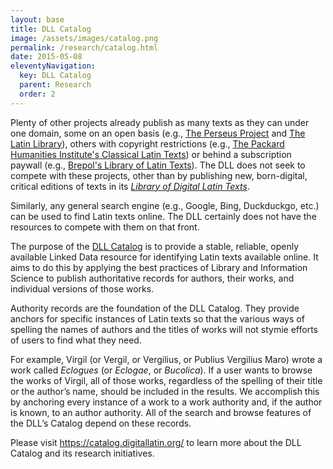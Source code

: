 ```yaml
---
layout: base
title: DLL Catalog
image: /assets/images/catalog.png
permalink: /research/catalog.html
date: 2015-05-08
eleventyNavigation:
  key: DLL Catalog
  parent: Research
  order: 2
---
```


Plenty of other projects already publish as many texts as they can under one domain, some on an open basis (e.g., [The Perseus Project](http://www.perseus.tufts.edu/hopper/) and [The Latin Library](http://thelatinlibrary.com/)), others with copyright restrictions (e.g., [The Packard Humanities Institute's Classical Latin Texts](https://latin.packhum.org/)) or behind a subscription paywall (e.g., [Brepol's Library of Latin Texts](https://www.brepols.net/products/IS-9782503593272-1)). The DLL does not seek to compete with these projects, other than by publishing new, born-digital, critical editions of texts in its _[Library of Digital Latin Texts](https://ldlt.digitallatin.org/)_.

Similarly, any general search engine (e.g., Google, Bing, Duckduckgo, etc.) can be used to find Latin texts online. The DLL certainly does not have the resources to compete with them on that front.

The purpose of the [DLL Catalog](https://catalog.digitallatin.org/) is to provide a stable, reliable, openly available Linked Data resource for identifying Latin texts available online. It aims to do this by applying the best practices of Library and Information Science to publish authoritative records for authors, their works, and individual versions of those works.

Authority records are the foundation of the DLL Catalog. They provide anchors for specific instances of Latin texts so that the various ways of spelling the names of authors and the titles of works will not stymie efforts of users to find what they need.

For example, Virgil (or Vergil, or Vergilius, or Publius Vergilius Maro) wrote a work called _Eclogues_ (or _Eclogae_, or _Bucolica_). If a user wants to browse the works of Virgil, all of those works, regardless of the spelling of their title or the author’s name, should be included in the results. We accomplish this by anchoring every instance of a work to a work authority and, if the author is known, to an author authority. All of the search and browse features of the DLL’s Catalog depend on these records.

Please visit <https://catalog.digitallatin.org/> to learn more about the DLL Catalog and its research initiatives.
